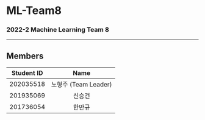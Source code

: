 # ML-Team8
### 2022-2 Machine Learning Team 8

---
## Members
| Student ID | Name |
| :--------: | :--: |
| 202035518 | 노형주 (Team Leader) |
| 201935069 | 신승건 |
| 201736054 | 한만규 |
